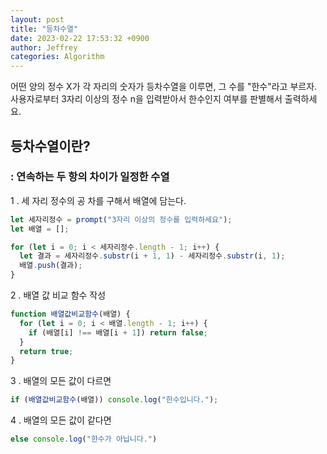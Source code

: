 ```yaml
---
layout: post
title: "등차수열"
date: 2023-02-22 17:53:32 +0900
author: Jeffrey
categories: Algorithm
---
```


어떤 양의 정수 X가 각 자리의 숫자가 등차수열을 이루면, 그 수를 "한수"라고 부르자. <br>
사용자로부터 3자리 이상의 정수 n을 입력받아서 한수인지 여부를 판별해서 출력하세요.

## 등차수열이란?

### : 연속하는 두 항의 차이가 일정한 수열

1 . 세 자리 정수의 공 차를 구해서 배열에 담는다.

```jsx
let 세자리정수 = prompt("3자리 이상의 정수를 입력하세요");
let 배열 = [];

for (let i = 0; i < 세자리정수.length - 1; i++) {
  let 결과 = 세자리정수.substr(i + 1, 1) - 세자리정수.substr(i, 1);
  배열.push(결과);
}
```

2 . 배열 값 비교 함수 작성

```jsx
function 배열값비교함수(배열) {
  for (let i = 0; i < 배열.length - 1; i++) {
    if (배열[i] !== 배열[i + 1]) return false;
  }
  return true;
}
```

3 . 배열의 모든 값이 다르면

```jsx
if (배열값비교함수(배열)) console.log("한수입니다.");
```

4 . 배열의 모든 값이 같다면

```jsx
else console.log("한수가 아닙니다.")
```
